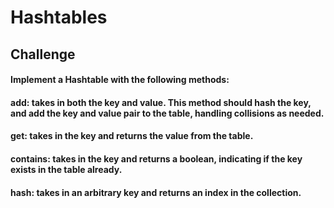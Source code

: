 # Hashtables

## Challenge

#### Implement a Hashtable with the following methods:

#### add: takes in both the key and value. This method should hash the key, and add the key and value pair to the table, handling collisions as needed.

#### get: takes in the key and returns the value from the table.

#### contains: takes in the key and returns a boolean, indicating if the key exists in the table already.

#### hash: takes in an arbitrary key and returns an index in the collection.
